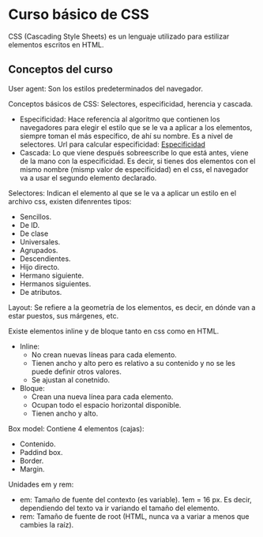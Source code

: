 # Curso básico de CSS
CSS (Cascading Style Sheets) es un lenguaje utilizado para estilizar elementos escritos en HTML.
## Conceptos del curso
User agent: Son los estilos predeterminados del navegador.

Conceptos básicos de CSS: Selectores, especificidad, herencia y cascada.
- Especificidad: Hace referencia al algoritmo que contienen los navegadores para elegir el estilo que se le va a aplicar a los elementos, siempre toman
    el más específico, de ahí su nombre. Es a nivel de selectores. Url para calcular especificidad: [Especificidad](https://specificity.keegan.st/)
- Cascada: Lo que viene después sobreescribe lo que está antes, viene de la mano con la especificidad. Es decir, si tienes dos elementos con el mismo nombre
    (mismp valor de especificidad) en el css, el navegador va a usar el segundo elemento declarado.

Selectores: Indican el elemento al que se le va a aplicar un estilo en el archivo css, existen difenrentes tipos:
- Sencillos.
- De ID.
- De clase
- Universales.
- Agrupados.
- Descendientes.
- Hijo directo.
- Hermano siguiente.
- Hermanos siguientes.
- De atributos.

Layout: Se refiere a la geometría de los elementos, es decir, en dónde van a estar puestos, sus márgenes, etc.

Existe elementos inline y de bloque tanto en css como en HTML.
- Inline: 
    - No crean nuevas líneas para cada elemento.
    - Tienen ancho y alto pero es relativo a su contenido y no se les puede definir otros valores.
    - Se ajustan al conetnido.
- Bloque:
    - Crean una nueva línea para cada elemento.
    - Ocupan todo el espacio horizontal disponible.
    - Tienen ancho y alto.

Box model: Contiene 4 elementos (cajas):
- Contenido.
- Paddind box.
- Border.
- Margin.

Unidades em y rem:
- em: Tamaño de fuente del contexto (es variable). 1em = 16 px. Es decir, dependiendo del texto va ir variando el tamaño del elemento.
- rem: Tamaño de fuente de root (HTML, nunca va a variar a menos que cambies la raíz).